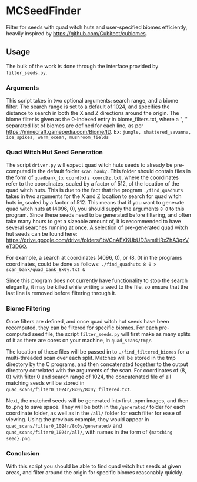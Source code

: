 # MCSeedFinder

Filter for seeds with quad witch huts and user-specified biomes efficiently, heavily inspired by https://github.com/Cubitect/cubiomes.

## Usage

The bulk of the work is done through the interface provided by ```filter_seeds.py```. 

### Arguments

This script takes in two optional arguments: search range, and a biome filter. The search range is set to a default of 1024, and specifies the distance to search in both the X and Z directions around the origin. The biome filter is given as the 0-indexed entry in biome_filters.txt, where a ", " separated list of biomes are defined for each line, as per https://minecraft.gamepedia.com/Biome/ID. Ex: ```jungle, shattered_savanna, ice_spikes, warm_ocean, mushroom_fields```

### Quad Witch Hut Seed Generation

The script ```driver.py``` will expect quad witch huts seeds to already be pre-computed in the default folder ```scan_bank/```. This folder should contain files in the form of ```quadbank_{x coord}x{z coord}z.txt```, where the coordinates refer to the coordinates, scaled by a factor of 512, of the location of the quad witch huts. This is due to the fact that the program ```./find_quadhuts``` takes in two arguments for the X and Z location to search for quad witch huts in, scaled by a factor of 512. This means that if you want to generate quad witch huts at (4096, 0), you should supply the arguments ```8 0``` to this program. Since these seeds need to be generated before filtering, and often take many hours to get a sizeable amount of, it is recommended to have several searches running at once. A selection of pre-generated quad witch hut seeds can be found here: https://drive.google.com/drive/folders/1bVCnAEXKUbUD3amtHRxZhA3gzVeT3D6Q.

For example, a search at coordinates (4096, 0), or (8, 0) in the programs coordinates, could be done as follows:
```./find_quadhuts 8 0 > scan_bank/quad_bank_8x0y.txt &```

Since this program does not currently have functionality to stop the search elegantly, it may be killed while writing a seed to the file, so ensure that the last line is removed before filtering through it.

### Biome Filtering

Once filters are defined, and once quad witch hut seeds have been recomputed, they can be filtered for specific biomes. For each pre-computed seed file, the script ```filter_seeds.py``` will first make as many splits of it as there are cores on your machine, in ```quad_scans/tmp/```.

The location of these files will be passed in to ```./find_filtered_biomes``` for a multi-threaded scan over each split. Matches will be stored in the tmp directory by the C programs, and then concatenated together to the output directory correlated with the arguments of the scan. For coordinates of (8, 0) with filter 0 and search range of 1024, the concatenated file of all matching seeds will be stored in ```quad_scans/filter0_1024r/8x0y/8x0y_filtered.txt```.

Next, the matched seeds will be generated into first .ppm images, and then to .png to save space. They will be both in the ```/generated/``` folder for each coordinate folder, as well as in the ```/all/``` folder for each filter for ease of viewing. Using the previous example, they would appear in ```quad_scans/filter0_1024r/8x0y/generated/``` and ```quad_scans/filter0_1024r/all/```, with names in the form of ```{matching seed}.png```.

### Conclusion

With this script you should be able to find quad witch hut seeds at given areas, and filter around the origin for specific biomes reasonably quickly.
